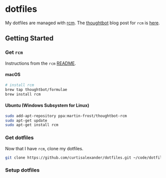 # dotfiles

My dotfiles are managed with [rcm](https://github.com/thoughtbot/rcm).  The [thoughtbot](https://thoughtbot.com/) blog post for `rcm` is [here](https://robots.thoughtbot.com/rcm-for-rc-files-in-dotfiles-repos).


## Getting Started

### Get `rcm`

Instructions from the `rcm` [README](https://github.com/thoughtbot/rcm).

#### macOS

```sh
# install rcm
brew tap thoughtbot/formulae
brew install rcm
```

#### Ubuntu (Windows Subsystem for Linux)

```sh
sudo add-apt-repository ppa:martin-frost/thoughtbot-rcm
sudo apt-get update
sudo apt-get install rcm
```

### Get dotfiles

Now that I have `rcm`, clone my dotfiles.

```sh
git clone https://github.com/curtisalexander/dotfiles.git ~/code/dotfiles
```

### Setup dotfiles

<placeholder>
